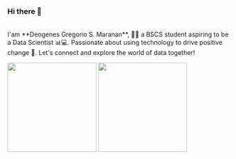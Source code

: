 ### Hi there 👋 
<br>
I'am **Deogenes Gregorio S. Maranan**, 👨‍🎓 a BSCS student aspiring to be a Data Scientist 📊💻. Passionate about using technology to drive positive change 🚀. Let's connect and explore the world of data together!

<a href="https://discord.com/users/814415398665453600"><img align="center" src="https://lanyard-profile-readme.vercel.app/api/814415398665453600?borderRadius=8px&hideDiscrim=true" height="200px"></a>
<img align="center" src="https://github-readme-stats.vercel.app/api?username=DeogenesMaranan&show_icons=true&theme=onedark" height="200px"></img>


<!--
**DeogenesMaranan/DeogenesMaranan** is a ✨ _special_ ✨ repository because its `README.md` (this file) appears on your GitHub profile.

Here are some ideas to get you started:

- 🔭 I’m currently working on ...
- 🌱 I’m currently learning ...
- 👯 I’m looking to collaborate on ...
- 🤔 I’m looking for help with ...
- 💬 Ask me about ...
- 📫 How to reach me: ...
- 😄 Pronouns: ...
- ⚡ Fun fact: ...
-->
